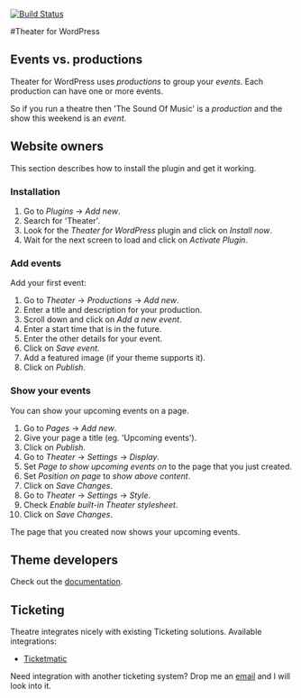[![Build Status](https://travis-ci.org/slimndap/wp-theatre.svg?branch=master)](https://travis-ci.org/slimndap/wp-theatre)

#Theater for WordPress


## Events vs. productions

Theater for WordPress uses _productions_ to group your _events_. Each production can have one or more events.

So if you run a theatre then 'The Sound Of Music' is a _production_ and the show this weekend is an _event_.

## Website owners

This section describes how to install the plugin and get it working.

### Installation

1. Go to _Plugins_ → _Add new_.
1. Search for 'Theater'.
1. Look for the _Theater for WordPress_ plugin and click on _Install now_.
1. Wait for the next screen to load and click on _Activate Plugin_.

### Add events


Add your first event:

1. Go to _Theater_ → _Productions_ → _Add new_.
1. Enter a title and description for your production.
1. Scroll down and click on _Add a new event_.
1. Enter a start time that is in the future.
1. Enter the other details for your event.
1. Click on _Save event_.
1. Add a featured image (if your theme supports it).
1. Click on _Publish_.

### Show your events

You can show your upcoming events on a page.

1. Go to _Pages_ → _Add new_.
1. Give your page a title (eg. 'Upcoming events').
1. Click on _Publish_.
1. Go to _Theater_ → _Settings_ → _Display_.
1. Set _Page to show upcoming events on_ to the page that you just created.
1. Set _Position on page_ to _show above content_.
1. Click on _Save Changes_.
1. Go to _Theater_ → _Settings_ → _Style_.
1. Check _Enable built-in Theater stylesheet_.
1. Click on _Save Changes_.

The page that you created now shows your upcoming events.



## Theme developers

Check out the [documentation](https://github.com/slimndap/wp-theatre/wiki).

## Ticketing

Theatre integrates nicely with existing Ticketing solutions. Available integrations:

* [Ticketmatic](http://slimndap.com/product/ticketmatic-voor-wordpress/)

Need integration with another ticketing system? Drop me an [email](mailto:jeroen@slimndap.com) and I will look into it.
